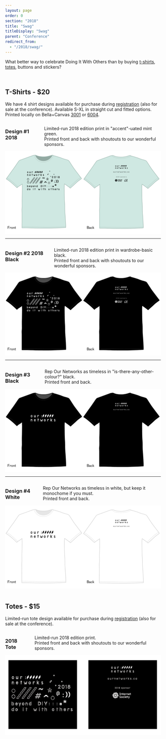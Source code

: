 ```yaml
---
layout: page
order: 0
section: "2018"
title: "Swag"
titleDisplay: "Swag"
parent: "Conference"
redirect_from:
  - "/2018/swag/"
---
```


What better way to celebrate Doing It With Others than by buying [t-shirts](#t-shirts), [totes](#totes), buttons and stickers?

<br />

## T-Shirts - $20
<a id="t-shirts"></a>

We have 4 shirt designs available for purchase during [registration](/conference/#registration) (also for sale at the conference). Available S-XL in straight cut and fitted options. Printed locally on Bella+Canvas [3001](https://www.bellacanvas.com/product/3001/Unisex-Jersey-Short-Sleeve-Tee.html) or [6004](https://www.bellacanvas.com/product/6004/Womens-The-Favorite-Tee.html).

<div class="row">
  <div class="four columns">
    <h3>Design #1 2018</h3>
    <p>Limited-run 2018 edition print in "accent"-uated mint green.<br />
    Printed front and back with shoutouts to our wonderful sponsors.
    </p>
  </div>
  <div class="eight columns">
    <img src="/images/swag/3-shirt-design.png" alt="Shirt Design #3 detail">
  </div>
</div>
<hr>
<div class="row">
  <div class="four columns">
    <h3>Design #2 2018 Black</h3>
    <p>Limited-run 2018 edition print in wardrobe-basic black.<br />
    Printed front and back with shoutouts to our wonderful sponsors.
    </p>
  </div>
  <div class="eight columns">
    <img src="/images/swag/4-shirt-design.png" alt="Shirt Design #4 detail">
  </div>
</div>
<hr>
<div class="row">
  <div class="four columns">
    <h3>Design #3 Black</h3>
    <p>Rep Our Networks as timeless in "is-there-any-other-colour?" black.  <br />
    Printed front and back.
    </p>
  </div>
  <div class="eight columns">
    <img src="/images/swag/1-shirt-design.png" alt="Shirt Design #1 detail">
  </div>
</div>
<hr>
<div class="row">
  <div class="four columns">
    <h3>Design #4 White</h3>
    <p>Rep Our Networks as timeless in white, but keep it monochome if you must.<br />
    Printed front and back.
    </p>
  </div>
  <div class="eight columns">
    <img src="/images/swag/2-shirt-design.png" alt="Shirt Design #2 detail">
  </div>
</div>

<br />

## Totes - $15
<a id="totes"></a>

Limited-run tote design available for purchase during [registration](/conference/#registration) (also for sale at the conference).

<div class="row">
  <div class="four columns">
    <h3>2018 Tote</h3>
    <p>Limited-run 2018 edition print.<br />
    Printed front and back with shoutouts to our wonderful sponsors.
    </p>
  </div>
  <div class="eight columns">
    <img src="/images/swag/tote-design.png" alt="Shirt Design #2 detail">
  </div>
</div>
